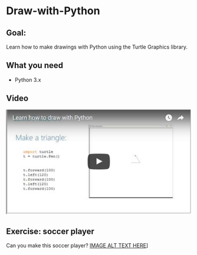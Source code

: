 # Draw-with-Python

## Goal: ##
Learn how to make drawings with Python using the Turtle Graphics library. 

## What you need ##
- Python 3.x

## Video ##
[![IMAGE ALT TEXT HERE](https://github.com/LekkerPrutsen/Draw-with-Python/blob/master/images/Youtube_turtle_video.png)](https://youtu.be/qZr_27tvujg)


## Exercise: soccer player ##
Can you make this soccer player?
[IMAGE ALT TEXT HERE](https://github.com/LekkerPrutsen/Draw-with-Python/blob/master/images/Soccer_player.png)]
